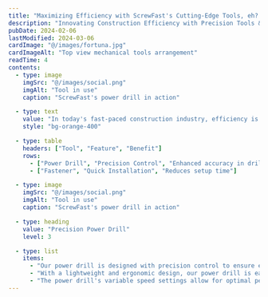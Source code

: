 ```yaml
---
title: "Maximizing Efficiency with ScrewFast's Cutting-Edge Tools, eh? SKSKSKSKSKSKSK"
description: "Innovating Construction Efficiency with Precision Tools & Support"
pubDate: 2024-02-06
lastModified: 2024-03-06
cardImage: "@/images/fortuna.jpg"
cardImageAlt: "Top view mechanical tools arrangement"
readTime: 4
contents:
  - type: image
    imgSrc: "@/images/social.png"
    imgAlt: "Tool in use"
    caption: "ScrewFast's power drill in action"

  - type: text
    value: "In today's fast-paced construction industry, efficiency is key to success. At ScrewFast, we understand the importance of optimizing your project workflow to meet deadlines and stay within budget. That's why we're thrilled to introduce our cutting-edge tools designed to empower your projects like never before."
    style: "bg-orange-400"

  - type: table
    headers: ["Tool", "Feature", "Benefit"]
    rows:
      - ["Power Drill", "Precision Control", "Enhanced accuracy in drilling"]
      - ["Fastener", "Quick Installation", "Reduces setup time"]

  - type: image
    imgSrc: "@/images/social.png"
    imgAlt: "Tool in use"
    caption: "ScrewFast's power drill in action"

  - type: heading
    value: "Precision Power Drill"
    level: 3

  - type: list
    items:
      - "Our power drill is designed with precision control to ensure enhanced accuracy in drilling."
      - "With a lightweight and ergonomic design, our power drill is easy to handle, reducing operator fatigue and increasing productivity."
      - "The power drill's variable speed settings allow for optimal performance on a wide range of materials, making it a versatile tool for any project."
---
```

